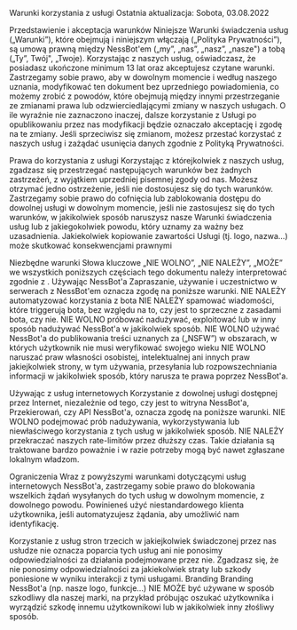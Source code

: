 Warunki korzystania z usługi Ostatnia aktualizacja: Sobota, 03.08.2022

Przedstawienie i akceptacja warunków Niniejsze Warunki świadczenia usług („Warunki”), które obejmują i niniejszym włączają („Polityka Prywatności”), są umową prawną między NessBot'em („my”, „nas”, „nasz”, „nasze") a tobą („Ty”, Twój", „Twoje). Korzystając z naszych usług, oświadczasz, że posiadasz ukończone minimum 13 lat oraz akceptujesz czytane warunki. Zastrzegamy sobie prawo, aby w dowolnym momencie i według naszego uznania, modyfikować ten dokument bez uprzedniego powiadomienia, co możemy zrobić z powodów, które obejmują między innymi przestrzeganie ze zmianami prawa lub odzwierciedlającymi zmiany w naszych usługach. O ile wyraźnie nie zaznaczono inaczej, dalsze korzystanie z Usługi po opublikowaniu przez nas modyfikacji będzie oznaczało akceptację i zgodę na te zmiany. Jeśli sprzeciwisz się zmianom, możesz przestać korzystać z naszych usług i zażądać usunięcia danych zgodnie z Polityką Prywatności.

Prawa do korzystania z usługi Korzystając z którejkolwiek z naszych usług, zgadzasz się przestrzegać następujących warunków bez żadnych zastrzeżeń, z wyjątkiem uprzedniej pisemnej zgody od nas. Możesz otrzymać jedno ostrzeżenie, jeśli nie dostosujesz się do tych warunków. Zastrzegamy sobie prawo do cofnięcia lub zablokowania dostępu do dowolnej usługi w dowolnym momencie, jeśli nie zastosujesz się do tych warunków, w jakikolwiek sposób naruszysz nasze Warunki świadczenia usług lub z jakiegokolwiek powodu, który uznamy za ważny bez uzasadnienia. Jakiekolwiek kopiowanie zawartości Usługi (tj. logo, nazwa...) może skutkować konsekwencjami prawnymi

Niezbędne warunki Słowa kluczowe „NIE WOLNO”, „NIE NALEŻY”, „MOŻE” we wszystkich poniższych częściach tego dokumentu należy interpretować zgodnie z . Używając NessBot'a Zapraszanie, używanie i uczestnictwo w serwerach z NessBot'em oznacza zgodę na poniższe warunki. NIE NALEŻY automatyzować korzystania z bota NIE NALEŻY spamować wiadomości, które triggerują bota, bez względu na to, czy jest to sprzeczne z zasadami bota, czy nie. NIE WOLNO próbować nadużywać, exploitować lub w inny sposób nadużywać NessBot'a w jakikolwiek sposób. NIE WOLNO używać NessBot'a do publikowania treści uznanych za („NSFW”) w obszarach, w których użytkownik nie musi weryfikować swojego wieku NIE WOLNO naruszać praw własności osobistej, intelektualnej ani innych praw jakiejkolwiek strony, w tym używania, przesyłania lub rozpowszechniania informacji w jakikolwiek sposób, który narusza te prawa poprzez NessBot'a.

Używając z usług internetowych Korzystanie z dowolnej usługi dostępnej przez Internet, niezależnie od tego, czy jest to witryna NessBot'a, Przekierowań, czy API NessBot'a, oznacza zgodę na poniższe warunki. NIE WOLNO podejmować prób nadużywania, wykorzystywania lub niewłaściwego korzystania z tych usług w jakikolwiek sposób. NIE NALEŻY przekraczać naszych rate-limitów przez dłuższy czas. Takie działania są traktowane bardzo poważnie i w razie potrzeby mogą być nawet zgłaszane lokalnym władzom.

Ograniczenia Wraz z powyższymi warunkami dotyczącymi usług internetowych NessBot'a, zastrzegamy sobie prawo do blokowania wszelkich żądań wysyłanych do tych usług w dowolnym momencie, z dowolnego powodu. Powinieneś użyć niestandardowego klienta użytkownika, jeśli automatyzujesz żądania, aby umożliwić nam identyfikację.

Korzystanie z usług stron trzecich w jakiejkolwiek świadczonej przez nas usłudze nie oznacza poparcia tych usług ani nie ponosimy odpowiedzialności za działania podejmowane przez nie. Zgadzasz się, że nie ponosimy odpowiedzialności za jakiekolwiek straty lub szkody poniesione w wyniku interakcji z tymi usługami. Branding Branding NessBot'a (np. nasze logo, funkcje...) NIE MOŻE być używane w sposób szkodliwy dla naszej marki, na przykład próbując oszukać użytkownika i wyrządzić szkodę innemu użytkownikowi lub w jakikolwiek inny złośliwy sposób.
